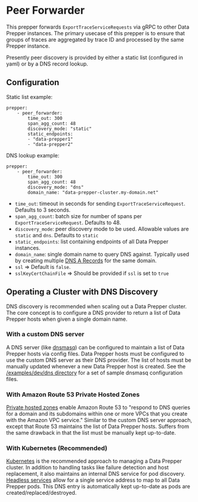 # Peer Forwarder
This prepper forwards `ExportTraceServiceRequests` via gRPC to other Data Prepper instances. The primary usecase of this prepper is 
to ensure that groups of traces are aggregated by trace ID and processed by the same Prepper instance.

Presently peer discovery is provided by either a static list (configured in yaml) or by a DNS record lookup.

## Configuration
Static list example:
```
prepper:
    - peer_forwarder:
        time_out: 300
        span_agg_count: 48
        discovery_mode: "static"
        static_endpoints:
        - "data-prepper1"
        - "data-prepper2"
```

DNS lookup example:
```
prepper:
    - peer_forwarder:
        time_out: 300
        span_agg_count: 48
        discovery_mode: "dns"
        domain_name: "data-prepper-cluster.my-domain.net"
```

* `time_out`: timeout in seconds for sending `ExportTraceServiceRequest`. Defaults to 3 seconds.
* `span_agg_count`: batch size for number of spans per `ExportTraceServiceRequest`. Defaults to 48.
* `discovery_mode`: peer discovery mode to be used. Allowable values are `static` and `dns`. Defaults to `static`
* `static_endpoints`: list containing endpoints of all Data Prepper instances.
* `domain_name`: single domain name to query DNS against. Typically used by creating multiple [DNS A Records](https://www.cloudflare.com/learning/dns/dns-records/dns-a-record/) for the same domain.
* `ssl` => Default is ```false```.
* `sslKeyCertChainFile` => Should be provided if ```ssl``` is set to ```true```

## Operating a Cluster with DNS Discovery
DNS discovery is recommended when scaling out a Data Prepper cluster. The core concept is to configure a DNS provider to return a list of Data Prepper hosts when given a single domain name.

### With a custom DNS server
A DNS server (like [dnsmasq](http://www.thekelleys.org.uk/dnsmasq/doc.html)) can be configured to maintain a list of Data Prepper hosts via config files. Data Prepper hosts must be configured to use the custom DNS server as their DNS provider. The list of hosts must be manually updated whenever a new Data Prepper host is created. See the [/examples/dev/dns directory](https://github.com/opendistro-for-elasticsearch/data-prepper/tree/master/examples/dev/dns) for a set of sample dnsmasq configuration files.

### With Amazon Route 53 Private Hosted Zones
[Private hosted zones](https://docs.aws.amazon.com/Route53/latest/DeveloperGuide/hosted-zones-private.html) enable Amazon Route 53 to "respond to DNS queries for a domain and its subdomains within one or more VPCs that you create with the Amazon VPC service." Similar to the custom DNS server approach, except that Route 53 maintains the list of Data Prepper hosts. Suffers from the same drawback in that the list must be manually kept up-to-date.

### With Kubernetes (Recommended)
[Kubernetes](https://kubernetes.io/) is the recommended approach to managing a Data Prepper cluster. In addition to handling tasks like failure detection and host replacement, it also maintains an internal DNS service for pod discovery. [Headless services](https://kubernetes.io/docs/concepts/services-networking/service/#headless-services) allow for a single service address to map to all Data Prepper pods. This DNS entry is automatically kept up-to-date as pods are created/replaced/destroyed.
